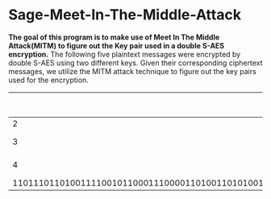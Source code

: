 # Sage-Meet-In-The-Middle-Attack
**The goal of this program is to make use of Meet In The Middle Attack(MITM) to figure out the Key pair used in a double S-AES
encryption.**
The following five plaintext messages were encrypted by double S-AES using two different keys. 
Given their corresponding ciphertext messages,
we utilize the MITM attack technique to figure out the key pairs used for the encryption.

| 1   | Plaintext:Network Security class is awesome! Ciphertext(binary):00100100011100101001010001011000110001100000001001100101000001010000000001100010110011111011000110101111011100011010010001010001010100001011011010111110000010101101111110110111011000001011010000001011010101100111101011000011000001011000100011110110100111111011101001001010|
| ------------- |:-------------:|
| 2   | Plaintext:Oh yeah! I Love NCKU,IIM~       Ciphertext(binary):111101101001110101100101110001001011111000101010101101111001101001100111110001001101011111000001110101100000100011010100100010101111000101101100010000110110010010110111001111011011100000100100000111101010011| 
| 3   | Plaintext:Initial Impressions of the HTC 168     Ciphertext(binary):00000111110100111100111011010111101101111101101001101011100101010100011111010010101101011100110000000101100010001010000001100001101001101001010100001011010101101101011010011100001101011100110111000011110100011000011111001110010100100000010110010011011100100111010110010000| 
| 4   | Plaintext:Mini-AES: A simplified variant of the Advanced Encryption Standard     Ciphertext(binary):1101110011000010100101000111100110010000100000100111001110000110000100101110001111100011111110011010000001100001011011110101010110011110000010011001011110001001110011100010011100110101110011001100101011000010101101111101101011001000000001110010000010
11011101101001111001011000111000011010011010100100010111010010100001011101011110001011000001000111100011001110001001110000011111001101000001000111100010101000001000010001010111000001000101111101010101100100100001011011111110111101101000101000010110111110000110100001111101110001| 
